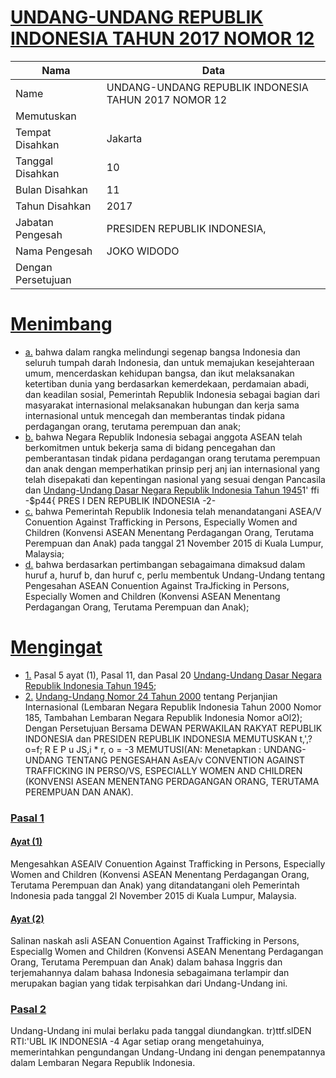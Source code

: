 # [UNDANG-UNDANG REPUBLIK INDONESIA TAHUN 2017 NOMOR 12](http://example.org/legal/document/uu/2017/12)

| Nama | Data |
| ------ | ----- |
|Name|UNDANG-UNDANG REPUBLIK INDONESIA TAHUN 2017 NOMOR 12|
|Memutuskan||
|Tempat Disahkan|Jakarta|
|Tanggal Disahkan|10|
|Bulan Disahkan|11|
|Tahun Disahkan|2017|
|Jabatan Pengesah|PRESIDEN REPUBLIK INDONESIA,|
|Nama Pengesah|JOKO WIDODO|
|Dengan Persetujuan||
# [Menimbang](http://example.org/legal/document/uu/2017/12/menimbang)

* [a.](http://example.org/legal/document/uu/2017/12/menimbang/point/a) bahwa dalam rangka melindungi segenap bangsa Indonesia dan seluruh tumpah darah Indonesia, dan untuk memajukan kesejahteraan umum, mencerdaskan kehidupan bangsa, dan ikut melaksanakan ketertiban dunia yang berdasarkan kemerdekaan, perdamaian abadi, dan keadilan sosial, Pemerintah Republik Indonesia sebagai bagian dari masyarakat internasional melaksanakan hubungan dan kerja sama internasional untuk mencegah dan memberantas tindak pidana perdagangan orang, terutama perempuan dan anak;
* [b.](http://example.org/legal/document/uu/2017/12/menimbang/point/b) bahwa Negara Republik Indonesia sebagai anggota ASEAN telah berkomitmen untuk bekerja sama di bidang pencegahan dan pemberantasan tindak pidana perdagangan orang terutama perempuan dan anak dengan memperhatikan prinsip perj anj ian internasional yang telah disepakati dan kepentingan nasional yang sesuai dengan Pancasila dan [Undang-Undang Dasar Negara Republik Indonesia Tahun 1945](http://example.org/legal/document/uu)1' ffi -$p44{ PRES I DEN REPUBLIK INDONESIA -2-
* [c.](http://example.org/legal/document/uu/2017/12/menimbang/point/c) bahwa Pemerintah Republik Indonesia telah menandatangani ASEA/V Conuention Against Trafficking in Persons, Especially Women and Children (Konvensi ASEAN Menentang Perdagangan Orang, Terutama Perempuan dan Anak) pada tanggal 21 November 2015 di Kuala Lumpur, Malaysia;
* [d.](http://example.org/legal/document/uu/2017/12/menimbang/point/d) bahwa berdasarkan pertimbangan sebagaimana dimaksud dalam huruf a, huruf b, dan huruf c, perlu membentuk Undang-Undang tentang Pengesahan ASEAN Conuention Against TraJficking in Persons, Especially Women and Children (Konvensi ASEAN Menentang Perdagangan Orang, Terutama Perempuan dan Anak);
# [Mengingat](http://example.org/legal/document/uu/2017/12/mengingat)

* [1.](http://example.org/legal/document/uu/2017/12/mengingat/point/0001) Pasal 5 ayat (1), Pasal 11, dan Pasal 20 [Undang-Undang Dasar Negara Republik Indonesia Tahun 1945](http://example.org/legal/document/uu);
* [2.](http://example.org/legal/document/uu/2017/12/mengingat/point/0002) [Undang-Undang Nomor 24 Tahun 2000](http://example.org/legal/document/uu/2000/24) tentang Perjanjian Internasional (Lembaran Negara Republik Indonesia Tahun 2000 Nomor 185, Tambahan Lembaran Negara Republik Indonesia Nomor aOl2); Dengan Persetujuan Bersama DEWAN PERWAKILAN RAKYAT REPUBLIK INDONESIA dan PRESIDEN REPUBLIK INDONESIA MEMUTUSKAN t,',?o=f; R E P u JS,i * r, o = -3 MEMUTUSI(AN: Menetapkan : UNDANG-UNDANG TENTANG PENGESAHAN AsEA/v CONVENTION AGAINST TRAFFICKING IN PERSO/VS, ESPECIALLY WOMEN AND CHILDREN (KONVENSI ASEAN MENENTANG PERDAGANGAN ORANG, TERUTAMA PEREMPUAN DAN ANAK).

### [Pasal 1](http://example.org/legal/document/uu/2017/12/pasal/0001)

#### [Ayat (1)](http://example.org/legal/document/uu/2017/12/pasal/0001/version/20171110/ayat/0001)
Mengesahkan ASEAIV Conuention Against Trafficking in Persons, Especially Women and Children (Konvensi ASEAN Menentang Perdagangan Orang, Terutama Perempuan dan Anak) yang ditandatangani oleh Pemerintah Indonesia pada tanggal 2l November 2015 di Kuala Lumpur, Malaysia.

#### [Ayat (2)](http://example.org/legal/document/uu/2017/12/pasal/0001/version/20171110/ayat/0002)
Salinan naskah asli ASEAN Conuention Against Trafficking in Persons, Especiallg Women and Children (Konvensi ASEAN Menentang Perdagangan Orang, Terutama Perempuan dan Anak) dalam bahasa Inggris dan terjemahannya dalam bahasa Indonesia sebagaimana terlampir dan merupakan bagian yang tidak terpisahkan dari Undang-Undang ini.


### [Pasal 2](http://example.org/legal/document/uu/2017/12/pasal/0002)
Undang-Undang ini mulai berlaku pada tanggal diundangkan. tr)ttf.slDEN RTI:'UBL IK INDONESIA -4 Agar setiap orang mengetahuinya, memerintahkan pengundangan Undang-Undang ini dengan penempatannya dalam Lembaran Negara Republik Indonesia.
